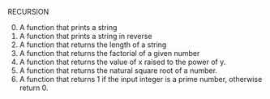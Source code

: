 RECURSION

0. A function that prints a string
1. A function that prints a string in reverse
2. A function that returns the length of a string
3. A function that returns the factorial of a given number
4. A function that returns the value of x raised to the power of y.
5. A function that returns the natural square root of a number.
6. A function that returns 1 if the input integer is a prime number, otherwise return 0.
